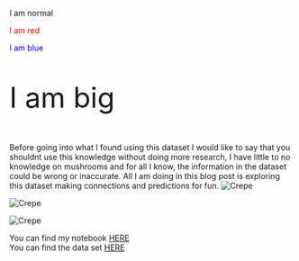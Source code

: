 <!DOCTYPE html>
<html>
<body>

<p>I am normal</p>
<p style="color:red;">I am red</p>
<p style="color:blue;">I am blue</p>
<p style="font-size:50px;">I am big</p>

</body>
</html>

Before going into what I found using this dataset I would like to say that you shouldnt use this knowledge without doing more research, I have little to no knowledge on mushrooms and for all I know, the information in the dataset could be wrong or inaccurate. All I am doing in this blog post is exploring this dataset making connections and predictions for fun. 
![Crepe](https://i.gyazo.com/96614313865713a18f5cd781dd99fed0.png)
<br>

![Crepe](https://i.gyazo.com/95f881605c3a9b9527d6c4d02e72aba2.png)
<br>

![Crepe](https://i.gyazo.com/e7f8ca97facac4363c7b7c4491046445.png)
<br>

You can find my notebook <a href="https://colab.research.google.com/drive/1kf_AvXFXsRE280SIYOV19M0v2RYLARe9?usp=sharing">HERE</a>    
You can find the data set <a href="https://www.kaggle.com/uciml/mushroom-classification">HERE</a>
</body>
</html>
